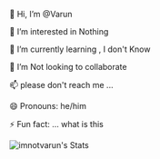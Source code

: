 👋 Hi, I’m @Varun

👀 I’m interested in Nothing

🌱 I’m currently learning , I don't Know

💞️ I’m Not looking to collaborate

📫 please don't reach me ...

😄 Pronouns: he/him

⚡ Fun fact: ... what is this


![imnotvarun's Stats](https://github-readme-stats.vercel.app/api?username=imnotvarun&theme=tokyonight&show_icons=true&hide_border=true&count_private=true&rank_icon=github)
